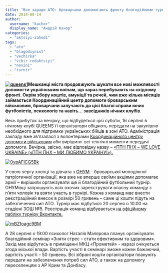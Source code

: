 ```yaml
---
title: "Все заради АТО: броварчани допомагають фронту благодійними турнірами та… дискотеками!"
date: 2014-08-14
author: 
  username: "kachor"
  display_name: "Андрій Качор"
categories: 
  - "aktsiyi-zahodi"
tags: 
  - "ato"
  - "blagodiynist"
  - "vechirka"
  - "vibir-redaktsiyi"
  - "novini"
  - "turnir"
---
```


**[![queens1](https://mpz.brovary.org/wp-content/uploads/2014/08/queens1.jpg)](https://mpz.brovary.org/wp-content/uploads/2014/08/queens1.jpg)Мешканці міста продовжують шукати все нові можливості допомогти українським воїнам, що зараз перебувають на східному фронті. Окрім збору коштів, амуніції та речей, чим вже кілька місяців займається Координаційний центр допомоги броварським військовим, броварчани залучають до цієї благої справи юних футболістів, психологів та навіть… завсідників нічних клубів.**

Весь прибуток за вечірку, що відбудеться цієї суботи, 16 серпня в нічному клубі QUEENS її організатори обіцяють передати на закупівлю необхідного для підтримки українських бійців в зоні АТО. Адміністрація закладу вже зв’язалася з волонтерами [Координаційного центру допомоги військовим](https://www.facebook.com/koordcentr.brovary?fref=ts) аби вирішити  всі технічні моменти передачі допомоги. Вечірка, звісно, має відповідну назву – [«ПТН ПНХ – WE LOVE UKRAINE» («ПТН ПНХ – МИ ЛЮБИМО УКРАЇНУ!»).](https://vk.com/event75597879)

[![0ypAFlCG5Bk](https://mpz.brovary.org/wp-content/uploads/2014/08/0ypAFlCG5Bk.jpg)](https://mpz.brovary.org/wp-content/uploads/2014/08/0ypAFlCG5Bk.jpg)

У свою чергу хлопці та дівчата з [ОНУМ](https://vk.com/onymua) – броварської молодіжної патріотичної організації, яка вже не вперше своїми акціями допомагає армії – вирішили організувати ще й благодійний футбольний турнір. ОНУМівці запрошують всіх охочих зареєструвати власну команду з п’яти чоловік та взяти участь в турнірі. Кожна з команд має внести реєстраційний внесок в розмірі 50 гривень – саме ці кошти підуть на забезпечення сил АТО. Турнір має відбутися 20 серпня о 10:00 на стадіоні ЗОШ №5. Реєстрація команд відбувається [на офіційному пабліку турніру Вконтакте.](https://vk.com/event75442925)

[![mBZfoagc9BM](https://mpz.brovary.org/wp-content/uploads/2014/08/mBZfoagc9BM.jpg)](https://mpz.brovary.org/wp-content/uploads/2014/08/mBZfoagc9BM.jpg)

А 28 серпня о 19:00 психолог Наталія Малярова планує організувати благодійний семінар «Зняти стрес – стати ефективним та здоровим». Захід має відбутись в приміщенні МКЦ «Прометей» - наразі очікується згода міської влади. Вартість участі в семінарі зможе кожен бажаючий, вартість участі – 50 гривень. Всі зібрані кошти організатори планують передати на забезпечення потреб сил АТО, а також на допомогу переселенцям з АР Крим та Донбасу.
